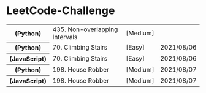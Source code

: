 <h1> LeetCode-Challenge </h1>
<table>
  <tr><th>(Python)</th> <td>435. Non-overlapping Intervals</td> <td>[Medium]</td></tr>
  <tr><th>(Python)</th>      <td>70. Climbing Stairs </td> <td>[Easy]</td><td>2021/08/06</td></tr>
  <tr><th>(JavaScript)</th>  <td>70. Climbing Stairs </td> <td>[Easy]</td><td>2021/08/06</td></tr>
  <tr><th>(Python)</th>  <td>198. House Robber </td> <td>[Medium]</td><td>2021/08/07</td></tr>
  <tr><th>(JavaScript)</th>  <td>198. House Robber </td> <td>[Medium]</td><td>2021/08/07</td></tr>
</table>
